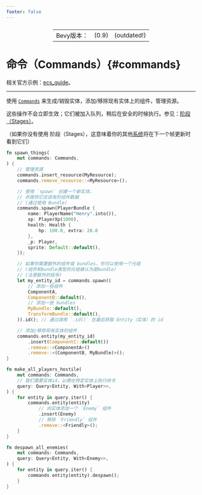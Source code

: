 ```yaml
---
footer: false
---
```

<table style="display:flex;justify-content:center">
  <tr>
    <td>Bevy版本：</td>
    <td>(0.9)</td>
    <td>(outdated!)</td>
  </tr>
</table>

# 命令（Commands）{#commands}
相关官方示例：[ecs_guide](https://github.com/bevyengine/bevy/blob/v0.9.1/examples/ecs/ecs_guide.rs)。

----

使用 [`Commands`](https://docs.rs/bevy/0.9.1/bevy/ecs/system/struct.Commands.html) 来生成/销毁实体，添加/移除现有实体上的组件，管理资源。

这些操作不会立即生效；它们被加入队列，稍后在安全的时候执行。参见：[阶段（Stages）](14.15schedules)。

（如果你没有使用 阶段（Stages），这意味着你的其他[系统](14.5systems)将在下一个帧更新时看到它们）

```rust
fn spawn_things(
    mut commands: Commands,
) {
    // 管理资源
    commands.insert_resource(MyResource);
    commands.remove_resource::<MyResource>();

    // 使用 `spawn` 创建一个新实体，
    // 并提供它应该有的组件数据
    // (通过使用 Bundle)
    commands.spawn(PlayerBundle {
        name: PlayerName("Henry".into()),
        xp: PlayerXp(1000),
        health: Health {
            hp: 100.0, extra: 20.0
        },
        _p: Player,
        sprite: Default::default(),
    });

    // 如果你需要额外的组件或 bundles，你可以使用一个元组
    // (组件和bundle类型的元组被认为是bundle)
    // (注意额外的括号)
    let my_entity_id = commands.spawn((
        // 添加一些组件
        ComponentA,
        ComponentB::default(),
        // 添加一些 bundles
        MyBundle::default(),
        TransformBundle::default(),
    )).id(); // 通过调用 `.id()` 在最后获取 Entity（实体）的 id

    // 添加/移除现有实体的组件
    commands.entity(my_entity_id)
        .insert(ComponentC::default())
        .remove::<ComponentA>()
        .remove::<(ComponentB, MyBundle)>();
}

fn make_all_players_hostile(
    mut commands: Commands,
    // 我们需要实体id，以便在特定实体上执行命令
    query: Query<Entity, With<Player>>,
) {
    for entity in query.iter() {
        commands.entity(entity)
            // 向实体添加一个 `Enemy` 组件
            .insert(Enemy)
            // 移除 `Friendly` 组件
            .remove::<Friendly>();
    }
}

fn despawn_all_enemies(
    mut commands: Commands,
    query: Query<Entity, With<Enemy>>,
) {
    for entity in query.iter() {
        commands.entity(entity).despawn();
    }
}
```